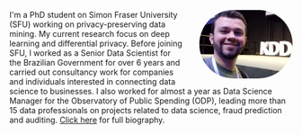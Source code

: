 <div class="col-md-12"><img id="minhafoto" src="images/eukdd.png" style="float: right; max-width: 33%; margin: 0 0 1em 2em; border-radius: 999px" alt="Ricardo"/><p>I'm a PhD student on Simon Fraser University (SFU) working on privacy-preserving data mining. My current research focus on deep learning and differential privacy. Before joining SFU, I worked as a Senior Data Scientist for the Brazilian Government for over 6 years and carried out consultancy work for companies and individuals interested in connecting data science to businesses. I also worked for almost a year as Data Science Manager for the Observatory of Public Spending (ODP), leading more than 15 data professionals on projects related to data science, fraud prediction and auditing. <a href="/about">Click here</a> for full biography.</p></div>
